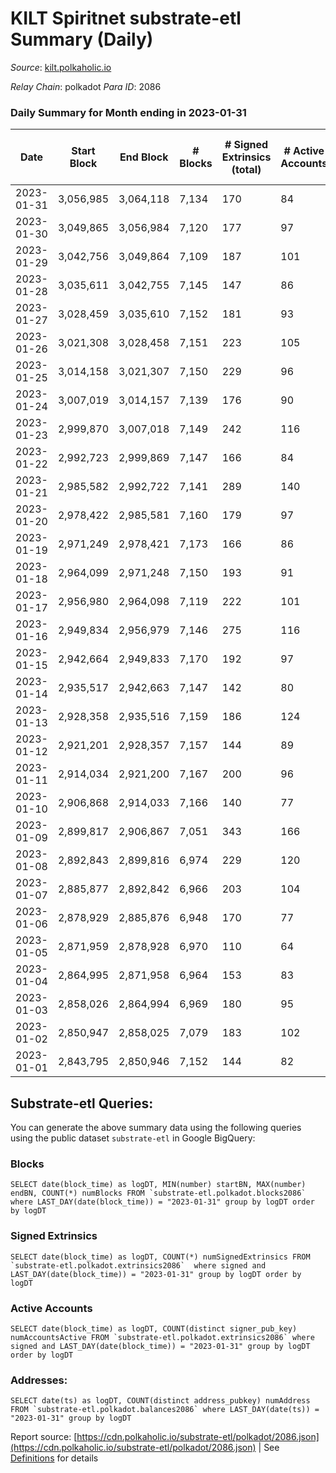 # KILT Spiritnet substrate-etl Summary (Daily)

_Source_: [kilt.polkaholic.io](https://kilt.polkaholic.io)

*Relay Chain*: polkadot
*Para ID*: 2086



### Daily Summary for Month ending in 2023-01-31


| Date | Start Block | End Block | # Blocks | # Signed Extrinsics (total) | # Active Accounts | # Passive | # New | # Addresses with Balances | # Events | # Transfers | # XCM Transfers In | # XCM Transfers Out |
| ---- | ----------- | --------- | -------- | --------------------------- | ----------------- | --------- | ----- | ------------------------- | -------- | ----------- | ------------------ | ------------------- |
| 2023-01-31 | 3,056,985 | 3,064,118 | 7,134  | 170 | 84 |  |  | 17,920 | 30,016 | 25  |   |   |
| 2023-01-30 | 3,049,865 | 3,056,984 | 7,120  | 177 | 97 |  |  | 17,918 | 30,043 | 73  |   |   |
| 2023-01-29 | 3,042,756 | 3,049,864 | 7,109  | 187 | 101 |  |  | 17,910 | 30,069 | 68  |   |   |
| 2023-01-28 | 3,035,611 | 3,042,755 | 7,145  | 147 | 86 |  |  | 17,906 | 29,882 | 46  |   |   |
| 2023-01-27 | 3,028,459 | 3,035,610 | 7,152  | 181 | 93 |  |  | 17,906 | 30,162 | 61  |   |   |
| 2023-01-26 | 3,021,308 | 3,028,458 | 7,151  | 223 | 105 |  |  | 17,895 | 30,472 | 114  |   |   |
| 2023-01-25 | 3,014,158 | 3,021,307 | 7,150  | 229 | 96 |  |  | 17,886 | 30,618 | 55  |   |   |
| 2023-01-24 | 3,007,019 | 3,014,157 | 7,139  | 176 | 90 |  |  | 17,878 | 30,117 | 57  |   |   |
| 2023-01-23 | 2,999,870 | 3,007,018 | 7,149  | 242 | 116 |  |  | 17,867 | 30,705 | 55  |   |   |
| 2023-01-22 | 2,992,723 | 2,999,869 | 7,147  | 166 | 84 |  |  | 17,859 | 30,052 | 52  |   |   |
| 2023-01-21 | 2,985,582 | 2,992,722 | 7,141  | 289 | 140 |  |  | 17,841 | 31,066 | 119  |   |   |
| 2023-01-20 | 2,978,422 | 2,985,581 | 7,160  | 179 | 97 |  |  | 17,813 | 30,195 | 54  |   |   |
| 2023-01-19 | 2,971,249 | 2,978,421 | 7,173  | 166 | 86 |  |  | 17,811 | 30,147 | 44  |   |   |
| 2023-01-18 | 2,964,099 | 2,971,248 | 7,150  | 193 | 91 |  |  | 17,811 | 30,267 | 80  |   |   |
| 2023-01-17 | 2,956,980 | 2,964,098 | 7,119  | 222 | 101 |  |  | 17,807 | 30,376 | 57  |   |   |
| 2023-01-16 | 2,949,834 | 2,956,979 | 7,146  | 275 | 116 |  |  | 17,788 | 30,929 | 74  |   |   |
| 2023-01-15 | 2,942,664 | 2,949,833 | 7,170  | 192 | 97 |  |  | 17,764 | 30,367 | 71  |   |   |
| 2023-01-14 | 2,935,517 | 2,942,663 | 7,147  | 142 | 80 |  |  | 17,759 | 29,874 | 41  |   |   |
| 2023-01-13 | 2,928,358 | 2,935,516 | 7,159  | 186 | 124 |  |  | 17,745 | 30,117 | 119  |   |   |
| 2023-01-12 | 2,921,201 | 2,928,357 | 7,157  | 144 | 89 |  |  | 17,739 | 29,894 | 42  |   |   |
| 2023-01-11 | 2,914,034 | 2,921,200 | 7,167  | 200 | 96 |  |  | 17,737 | 30,430 | 67  |   |   |
| 2023-01-10 | 2,906,868 | 2,914,033 | 7,166  | 140 | 77 |  |  | 17,729 | 29,857 | 57  |   |   |
| 2023-01-09 | 2,899,817 | 2,906,867 | 7,051  | 343 | 166 |  |  | 17,721 | 31,146 | 150  |   |   |
| 2023-01-08 | 2,892,843 | 2,899,816 | 6,974  | 229 | 120 |  |  | 17,707 | 29,853 | 119  |   |   |
| 2023-01-07 | 2,885,877 | 2,892,842 | 6,966  | 203 | 104 |  |  | 17,695 | 29,615 | 98  |   |   |
| 2023-01-06 | 2,878,929 | 2,885,876 | 6,948  | 170 | 77 |  |  | 17,677 | 29,245 | 66  |   |   |
| 2023-01-05 | 2,871,959 | 2,878,928 | 6,970  | 110 | 64 |  |  | 17,670 | 28,860 | 34  |   |   |
| 2023-01-04 | 2,864,995 | 2,871,958 | 6,964  | 153 | 83 |  |  | 17,664 | 29,231 | 41  |   |   |
| 2023-01-03 | 2,858,026 | 2,864,994 | 6,969  | 180 | 95 |  |  | 17,658 | 29,442 | 52  |   |   |
| 2023-01-02 | 2,850,947 | 2,858,025 | 7,079  | 183 | 102 |  |  | 17,648 | 29,941 | 67  |   |   |
| 2023-01-01 | 2,843,795 | 2,850,946 | 7,152  | 144 | 82 |  |  | 17,639 | 29,867 | 57  |   |   |

## Substrate-etl Queries:
You can generate the above summary data using the following queries using the public dataset `substrate-etl` in Google BigQuery:


### Blocks
```
SELECT date(block_time) as logDT, MIN(number) startBN, MAX(number) endBN, COUNT(*) numBlocks FROM `substrate-etl.polkadot.blocks2086`  where LAST_DAY(date(block_time)) = "2023-01-31" group by logDT order by logDT
```


### Signed Extrinsics
```
SELECT date(block_time) as logDT, COUNT(*) numSignedExtrinsics FROM `substrate-etl.polkadot.extrinsics2086`  where signed and LAST_DAY(date(block_time)) = "2023-01-31" group by logDT order by logDT
```


### Active Accounts
```
SELECT date(block_time) as logDT, COUNT(distinct signer_pub_key) numAccountsActive FROM `substrate-etl.polkadot.extrinsics2086` where signed and LAST_DAY(date(block_time)) = "2023-01-31" group by logDT order by logDT
```


### Addresses:
```
SELECT date(ts) as logDT, COUNT(distinct address_pubkey) numAddress FROM `substrate-etl.polkadot.balances2086` where LAST_DAY(date(ts)) = "2023-01-31" group by logDT
```



Report source: [https://cdn.polkaholic.io/substrate-etl/polkadot/2086.json](https://cdn.polkaholic.io/substrate-etl/polkadot/2086.json) | See [Definitions](/DEFINITIONS.md) for details
